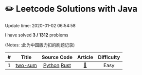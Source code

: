 # :pencil2: Leetcode Solutions with Java
Update time:  2020-01-02 06:54:58


I have solved **3   /   1312** problems

(Notes: :此为中国版力扣的刷题记录)

| # | Title | Source Code | Article | Difficulty |
|:---:|:---:|:---:|:---:|:---:|
|1|[two-sum](https://leetcode.com/problems/two-sum)|[Python](https://github.com/bonfy/leetcode/blob/master/solutions/0001-two-sum/two-sum.py) [Rust](https://github.com/bonfy/leetcode/blob/master/solutions/0001-two-sum/two-sum.rs)|[:memo:](https://leetcode.com/articles/two-sum/)|Easy|
